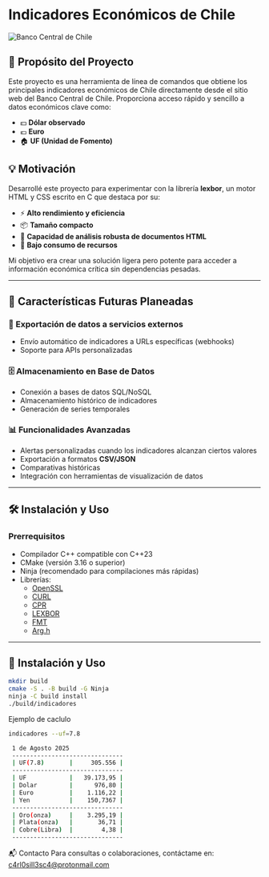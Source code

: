 # Indicadores Económicos de Chile

![Banco Central de Chile](https://www.bcentral.cl/image/layout_set_logo?img_id=7011199&t=1753913999001)


## 📌 Propósito del Proyecto
Este proyecto es una herramienta de línea de comandos que obtiene los principales indicadores económicos de Chile directamente desde el sitio web del Banco Central de Chile. Proporciona acceso rápido y sencillo a datos económicos clave como:

- 💵 **Dólar observado**
- 💶 **Euro**
- 🏠 **UF (Unidad de Fomento)**

## 💡 Motivación
Desarrollé este proyecto para experimentar con la librería **lexbor**, un motor HTML y CSS escrito en C que destaca por su:

- ⚡ **Alto rendimiento y eficiencia**
- 📦 **Tamaño compacto**
- 🧠 **Capacidad de análisis robusta de documentos HTML**
- 🌱 **Bajo consumo de recursos**

Mi objetivo era crear una solución ligera pero potente para acceder a información económica crítica sin dependencias pesadas.

---

## 🔮 Características Futuras Planeadas
### 🚀 Exportación de datos a servicios externos
- Envío automático de indicadores a URLs específicas (webhooks)
- Soporte para APIs personalizadas

### 🗄️ Almacenamiento en Base de Datos
- Conexión a bases de datos SQL/NoSQL
- Almacenamiento histórico de indicadores
- Generación de series temporales

### 📊 Funcionalidades Avanzadas
- Alertas personalizadas cuando los indicadores alcanzan ciertos valores
- Exportación a formatos **CSV/JSON**
- Comparativas históricas
- Integración con herramientas de visualización de datos

---

## 🛠️ Instalación y Uso

### **Prerrequisitos**
- Compilador C++ compatible con C++23
- CMake (versión 3.16 o superior)
- Ninja (recomendado para compilaciones más rápidas)
- Librerías:
  - [OpenSSL](https://github.com/openssl/openssl)
  - [CURL](https://curl.se/)
  - [CPR](https://github.com/libcpr/cpr)
  - [LEXBOR](https://lexbor.com/)
  - [FMT](https://fmt.dev/11.1/)
  - [Arg.h](https://github.com/adishavit/argh)

---

## 📄 Instalación y Uso

```sh
mkdir build
cmake -S . -B build -G Ninja
ninja -C build install
./build/indicadores
```
Ejemplo de caclulo

```sh
indicadores --uf=7.8 
```
```sh
 1 de Agosto 2025
 -------------------------------
 | UF(7.8)       |     305.556 |
 -------------------------------
 | UF            |   39.173,95 |
 | Dolar         |      976,80 |
 | Euro          |    1.116,22 |
 | Yen           |    150,7367 |
 -------------------------------
 | Oro(onza)     |    3.295,19 |
 | Plata(onza)   |       36,71 |
 | Cobre(Libra)  |        4,38 |
 -------------------------------
```


📬 Contacto
Para consultas o colaboraciones, contáctame en:
c4rl0sill3sc4@protonmail.com
